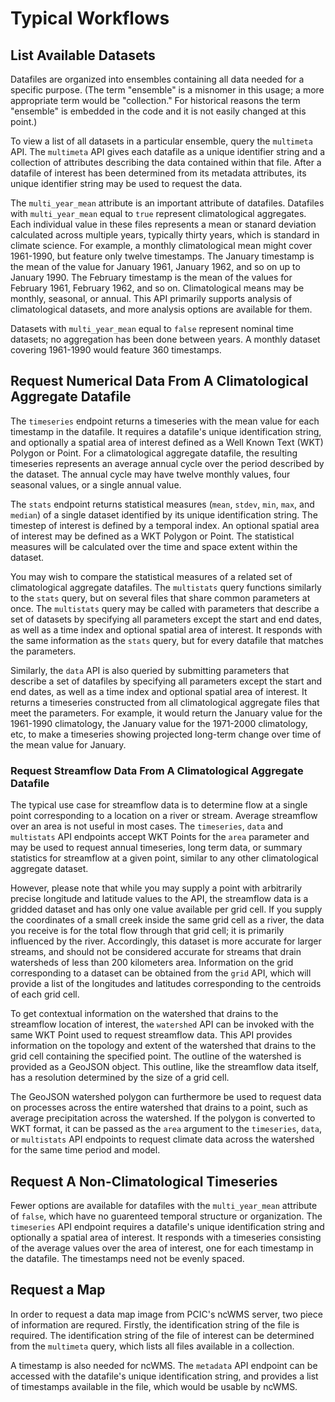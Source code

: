 # Typical Workflows

## List Available Datasets

Datafiles are organized into ensembles containing all data needed for a specific purpose. (The term "ensemble" is a misnomer in this usage; a more appropriate term would be "collection." For historical reasons the term "ensemble" is embedded in the code and it is not easily changed at this point.)

To view a list of all datasets in a particular ensemble, query the `multimeta` API. The `multimeta` API gives each datafile as a unique identifier string and a collection of attributes describing the data contained within that file. After a datafile of interest has been determined from its metadata attributes, its unique identifier string may be used to request the data.

The `multi_year_mean` attribute is an important attribute of datafiles. Datafiles with `multi_year_mean` equal to `true` represent climatological aggregates. Each individual value in these files represents a mean or stanard deviation calculated across multiple years, typically thirty years, which is standard in climate science. For example, a monthly climatological mean might cover 1961-1990, but feature only twelve timestamps. The January timestamp is the mean of the value for January 1961, January 1962, and so on up to January 1990. The February timestamp is the mean of the values for February 1961, February 1962, and so on. Climatological means may be monthly, seasonal, or annual. This API primarily supports analysis of climatological datasets, and more analysis options are available for them.

Datasets with `multi_year_mean` equal to `false` represent nominal time datasets; no aggregation has been done between years. A monthly dataset covering 1961-1990 would feature 360 timestamps.

## Request Numerical Data From A Climatological Aggregate Datafile

The `timeseries` endpoint returns a timeseries with the mean value for each timestamp in the datafile. It requires a datafile's unique identification string, and optionally a spatial area of interest defined as a Well Known Text (WKT) Polygon or Point. For a climatological aggregate datafile, the resulting timeseries represents an average annual cycle over the period described by the dataset. The annual cycle may have twelve monthly values, four seasonal values, or a single annual value.

The `stats` endpoint returns statistical measures (`mean`, `stdev`, `min`, `max`, and `median`) of a single dataset identified by its unique identification string. The timestep of interest is defined by a temporal index. An optional spatial area of interest may be defined as a WKT Polygon or Point. The statistical measures will be calculated over the time and space extent within the dataset.

You may wish to compare the statistical measures of a related set of climatological aggregate datafiles. The `multistats` query functions similarly to the `stats` query, but on several files that share common parameters at once. The `multistats` query may be called with parameters that describe a set of datasets by specifying all parameters except the start and end dates, as well as a time index and optional spatial area of interest. It responds with the same information as the `stats` query, but for every datafile that matches the parameters.

Similarly, the `data` API is also queried by submitting parameters that describe a set of datafiles by specifying all parameters except the start and end dates, as well as a time index and optional spatial area of interest. It returns a timeseries constructed from all climatological aggregate files that meet the parameters. For example, it would return the January value for the 1961-1990 climatology, the January value for the 1971-2000 climatology, etc, to make a timeseries showing projected long-term change over time of the mean value for January.

### Request Streamflow Data From A Climatological Aggregate Datafile

The typical use case for streamflow data is to determine flow at a single point corresponding to a location on a river or stream. Average streamflow over an area is not useful in most cases. The `timeseries`, `data` and `multistats` API endpoints accept WKT Points for the `area` parameter and may be used to request annual timeseries, long term data, or summary statistics for streamflow at a given point, similar to any other climatological aggregate dataset. 

However, please note that while you may supply a point with arbitrarily precise longitude and latitude values to the API, the streamflow data is a gridded dataset and has only one value available per grid cell. If you supply the coordinates of a small creek inside the same grid cell as a river, the data you receive is for the total flow through that grid cell; it is primarily influenced by the river. Accordingly, this dataset is more accurate for larger streams, and should not be considered accurate for streams that drain watersheds of less than 200 kilometers area. Information on the grid corresponding to a dataset can be obtained from the `grid` API, which will provide a list of the longitudes and latitudes corresponding to the centroids of each grid cell.

To get contextual information on the watershed that drains to the streamflow location of interest, the `watershed` API can be invoked with the same WKT Point used to request streamflow data. This API provides information on the topology and extent of the watershed that drains to the grid cell containing the specified point. The outline of the watershed is provided as a GeoJSON object. This outline, like the streamflow data itself, has a resolution determined by the size of a grid cell.

The GeoJSON watershed polygon can furthermore be used to request data on processes across the entire watershed that drains to a point, such as average precipitation across the watershed. If the polygon is converted to WKT format, it can be passed as the `area` argument to the `timeseries`, `data`, or `multistats` API endpoints to request climate data across the watershed for the same time period and model.


## Request A Non-Climatological Timeseries

Fewer options are available for datafiles with the `multi_year_mean` attribute of `false`, which have no guarenteed temporal structure or organization. The `timeseries` API endpoint requires a datafile's unique identification string and optionally a spatial area of interest. It responds with a timeseries consisting of the average values over the area of interest, one for each timestamp in the datafile. The timestamps need not be evenly spaced.

## Request a Map 

In order to request a data map image from PCIC's ncWMS server, two piece of information are requred. Firstly, the identification string of the file is required. The identification string of the file of interest can be determined from the `multimeta` query, which lists all files available in a collection.

A timestamp is also needed for ncWMS. The `metadata` API endpoint can be accessed with the datafile's unique identification string, and provides a list of timestamps available in the file, which would be usable by ncWMS.